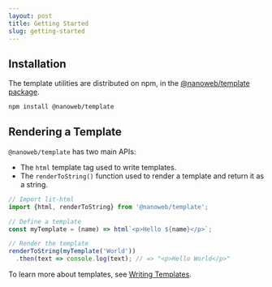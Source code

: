 ```yaml
---
layout: post
title: Getting Started
slug: getting-started
---
```


## Installation

The template utilities are distributed on npm, in the [@nanoweb/template package](https://www.npmjs.com/package/@nanoweb/template).

```bash
npm install @nanoweb/template
```

<!-- ### Online editors -->
<!--  -->
<!-- You can try out lit-html without installing anything using an online editor. Below are links to a simple lit-html starter project in some popular online editors: -->
<!--  -->
<!-- *   [CodeSandbox](https://codesandbox.io/s/wq2wm73o28){:target="_blank"} -->
<!-- *   [JSBin](https://jsbin.com/nahocaq/1/edit?html,output){:target="_blank"} -->
<!-- *   [StackBlitz](https://stackblitz.com/edit/js-pku9ae?file=index.js){:target="_blank"} -->

## Rendering a Template

`@nanoweb/template` has two main APIs:

*   The `html` template tag used to write templates.
*   The `renderToString()` function used to render a template and return it as a string.

```ts
// Import lit-html
import {html, renderToString} from '@nanoweb/template';

// Define a template
const myTemplate = (name) => html`<p>Hello ${name}</p>`;

// Render the template
renderToString(myTemplate('World'))
  .then(text => console.log(text); // => "<p>Hello World</p>"

```

To learn more about templates, see [Writing Templates](./writing-templates).

[lit-html package]: https://www.npmjs.com/package/lit-html
